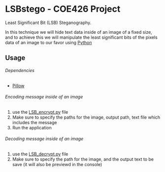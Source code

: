 # LSBstego - COE426 Project

Least Significant Bit (LSB) Steganography.

In this technique we will hide text data inside of an image of a fixed size, and to achieve this we will manipulate the least significant bits of the pixels data of an image to our favor using [Python](https://www.python.org/downloads/release/python-3100/)

## Usage
###### Dependencies
- [Pillow](https://pillow.readthedocs.io/en/stable/)

###### Encoding message inside of an image

1. use the [LSB_encrypt.py](https://github.com/Maliklele/LSBstego/blob/master/LSB_encrypt.py) file
2. Make sure to specify the paths for the image, output path, text file which includes the message
3. Run the application


###### Decoding message inside of an image

1. use the [LSB_decrypt.py](https://github.com/Maliklele/LSBstego/blob/master/LSB_decrypt.py) file
2. Make sure to specify the path for the image, and the output text to be save (it will also be previewd in the console)
